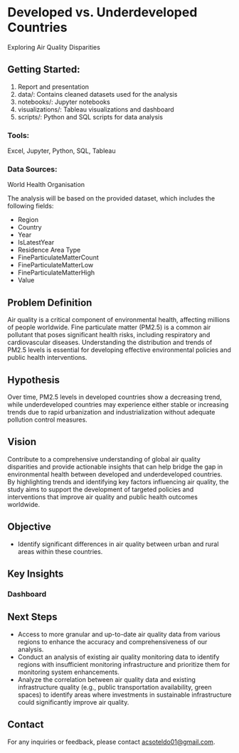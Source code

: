 # Developed vs. Underdeveloped Countries
Exploring Air Quality Disparities

## Getting Started: 
1. Report and presentation
2. data/: Contains cleaned datasets used for the analysis
3. notebooks/: Jupyter notebooks
4. visualizations/: Tableau visualizations and dashboard
5. scripts/: Python and SQL scripts for data analysis

### Tools:
Excel, Jupyter, Python, SQL, Tableau

### Data Sources:
World Health Organisation

The analysis will be based on the provided dataset, which includes the following fields:
* Region
* Country
* Year
* IsLatestYear
* Residence Area Type
* FineParticulateMatterCount
* FineParticulateMatterLow
* FineParticulateMatterHigh
* Value

## Problem Definition
Air quality is a critical component of environmental health, affecting millions of people worldwide. Fine particulate matter (PM2.5) is a common air pollutant that poses significant health risks, including respiratory and cardiovascular diseases. Understanding the distribution and trends of PM2.5 levels is essential for developing effective environmental policies and public health interventions.

## Hypothesis
Over time, PM2.5 levels in developed countries show a decreasing trend, while underdeveloped countries may experience either stable or increasing trends due to rapid urbanization and industrialization without adequate pollution control measures.

## Vision
Contribute to a comprehensive understanding of global air quality disparities and provide actionable insights that can help bridge the gap in environmental health between developed and underdeveloped countries. By highlighting trends and identifying key factors influencing air quality, the study aims to support the development of targeted policies and interventions that improve air quality and public health outcomes worldwide.

## Objective
* Identify significant differences in air quality between urban and rural areas within these countries.

## Key Insights
### Dashboard
## Next Steps
* Access to more granular and up-to-date air quality data from various regions to enhance the accuracy and comprehensiveness of our analysis.
* Conduct an analysis of existing air quality monitoring data to identify regions with insufficient monitoring infrastructure and prioritize them for monitoring system enhancements.
* Analyze the correlation between air quality data and existing infrastructure quality (e.g., public transportation availability, green spaces) to identify areas where investments in sustainable infrastructure could significantly improve air quality.

## Contact
For any inquiries or feedback, please contact acsoteldo01@gmail.com.
